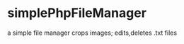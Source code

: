 simplePhpFileManager
====================

a simple file manager crops images; edits,deletes .txt files

